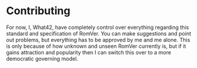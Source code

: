 # Contributing

For now, I, What42, have completely control over everything regarding this standard and specification of RomVer. You can make suggestions and point out problems, but everything has to be approved by me and me alone. This is only because of how unknown and unseen RomVer currently is, but if it gains attraction and popularity then I can switch this over to a more democratic governing model.
